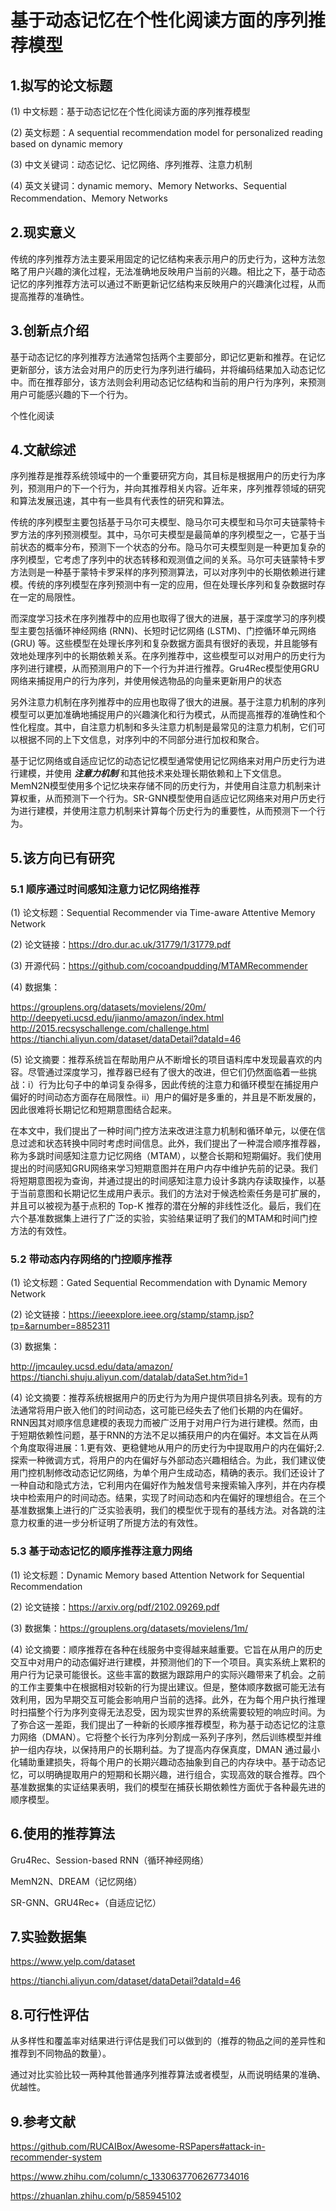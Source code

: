 # 基于动态记忆在个性化阅读方面的序列推荐模型

## 1.拟写的论文标题

(1) 中文标题：基于动态记忆在个性化阅读方面的序列推荐模型

(2) 英文标题：A sequential recommendation model for personalized reading based on dynamic memory

(3) 中文关键词：动态记忆、记忆网络、序列推荐、注意力机制

(4) 英文关键词：dynamic memory、Memory Networks、Sequential Recommendation、Memory Networks

## 2.现实意义

传统的序列推荐方法主要采用固定的记忆结构来表示用户的历史行为，这种方法忽略了用户兴趣的演化过程，无法准确地反映用户当前的兴趣。相比之下，基于动态记忆的序列推荐方法可以通过不断更新记忆结构来反映用户的兴趣演化过程，从而提高推荐的准确性。

## 3.创新点介绍

基于动态记忆的序列推荐方法通常包括两个主要部分，即记忆更新和推荐。在记忆更新部分，该方法会对用户的历史行为序列进行编码，并将编码结果加入动态记忆中。而在推荐部分，该方法则会利用动态记忆结构和当前的用户行为序列，来预测用户可能感兴趣的下一个行为。

个性化阅读

## 4.文献综述

序列推荐是推荐系统领域中的一个重要研究方向，其目标是根据用户的历史行为序列，预测用户的下一个行为，并向其推荐相关内容。近年来，序列推荐领域的研究和算法发展迅速，其中有一些具有代表性的研究和算法。

传统的序列模型主要包括基于马尔可夫模型、隐马尔可夫模型和马尔可夫链蒙特卡罗方法的序列预测模型。其中，马尔可夫模型是最简单的序列模型之一，它基于当前状态的概率分布，预测下一个状态的分布。隐马尔可夫模型则是一种更加复杂的序列模型，它考虑了序列中的状态转移和观测值之间的关系。马尔可夫链蒙特卡罗方法则是一种基于蒙特卡罗采样的序列预测算法，可以对序列中的长期依赖进行建模。传统的序列模型在序列预测中有一定的应用，但在处理长序列和复杂数据时存在一定的局限性。

而深度学习技术在序列推荐中的应用也取得了很大的进展，基于深度学习的序列模型主要包括循环神经网络 (RNN)、长短时记忆网络 (LSTM)、门控循环单元网络 (GRU) 等。这些模型在处理长序列和复杂数据方面具有很好的表现，并且能够有效地处理序列中的长期依赖关系。在序列推荐中，这些模型可以对用户的历史行为序列进行建模，从而预测用户的下一个行为并进行推荐。Gru4Rec模型使用GRU网络来捕捉用户的行为序列，并使用候选物品的向量来更新用户的状态

另外注意力机制在序列推荐中的应用也取得了很大的进展。基于注意力机制的序列模型可以更加准确地捕捉用户的兴趣演化和行为模式，从而提高推荐的准确性和个性化程度。其中，自注意力机制和多头注意力机制是最常见的注意力机制，它们可以根据不同的上下文信息，对序列中的不同部分进行加权和聚合。

基于记忆网络或自适应记忆的动态记忆模型通常使用记忆网络来对用户历史行为进行建模，并使用 ***注意力机制*** 和其他技术来处理长期依赖和上下文信息。MemN2N模型使用多个记忆块来存储不同的历史行为，并使用自注意力机制来计算权重，从而预测下一个行为。SR-GNN模型使用自适应记忆网络来对用户历史行为进行建模，并使用注意力机制来计算每个历史行为的重要性，从而预测下一个行为。

## 5.该方向已有研究

### 5.1 顺序通过时间感知注意力记忆网络推荐

(1) 论文标题：Sequential Recommender via Time-aware Attentive Memory Network

(2) 论文链接：<https://dro.dur.ac.uk/31779/1/31779.pdf>

(3) 开源代码：<https://github.com/cocoandpudding/MTAMRecommender>

(4) 数据集：

<https://grouplens.org/datasets/movielens/20m/>
<http://deepyeti.ucsd.edu/jianmo/amazon/index.html>
<http://2015.recsyschallenge.com/challenge.html>
<https://tianchi.aliyun.com/dataset/dataDetail?dataId=46>

(5) 论文摘要：推荐系统旨在帮助用户从不断增长的项目语料库中发现最喜欢的内容。尽管通过深度学习，推荐器已经有了很大的改进，但它们仍然面临着一些挑战：i）行为比句子中的单词复杂得多，因此传统的注意力和循环模型在捕捉用户偏好的时间动态方面存在局限性。ii）用户的偏好是多重的，并且是不断发展的，因此很难将长期记忆和短期意图结合起来。

在本文中，我们提出了一种时间门控方法来改进注意力机制和循环单元，以便在信息过滤和状态转换中同时考虑时间信息。此外，我们提出了一种混合顺序推荐器，称为多跳时间感知注意力记忆网络（MTAM），以整合长期和短期偏好。我们使用提出的时间感知GRU网络来学习短期意图并在用户内存中维护先前的记录。我们将短期意图视为查询，并通过提出的时间感知注意力设计多跳内存读取操作，以基于当前意图和长期记忆生成用户表示。我们的方法对于候选检索任务是可扩展的，并且可以被视为基于点积的 Top-K 推荐的潜在分解的非线性泛化。最后，我们在六个基准数据集上进行了广泛的实验，实验结果证明了我们的MTAM和时间门控方法的有效性。

### 5.2 带动态内存网络的门控顺序推荐

(1) 论文标题：Gated Sequential Recommendation with Dynamic Memory Network

(2) 论文链接：<https://ieeexplore.ieee.org/stamp/stamp.jsp?tp=&arnumber=8852311>

(3) 数据集：

<http://jmcauley.ucsd.edu/data/amazon/>
<https://tianchi.shuju.aliyun.com/datalab/dataSet.htm?id=1>

(4) 论文摘要：推荐系统根据用户的历史行为为用户提供项目排名列表。现有的方法通常将用户嵌入他们的时间动态，这可能已经失去了他们长期的内在偏好。RNN因其对顺序信息建模的表现力而被广泛用于对用户行为进行建模。然而，由于短期依赖性问题，基于RNN的方法不足以捕获用户的内在偏好。本文旨在从两个角度取得进展：1.更有效、更稳健地从用户的历史行为中提取用户的内在偏好;2. 探索一种微调方式，将用户的内在偏好与外部动态兴趣相结合。为此，我们建议使用门控机制修改动态记忆网络，为单个用户生成动态，精确的表示。我们还设计了一种自动和隐式方法，它利用内在偏好作为触发信号来搜索输入序列，并在内存模块中检索用户的时间动态。结果，实现了时间动态和内在偏好的理想组合。在三个基准数据集上进行的广泛实验表明，我们的模型优于现有的基线方法。对各跳的注意力权重的进一步分析证明了所提方法的有效性。

### 5.3 基于动态记忆的顺序推荐注意力网络

(1) 论文标题：Dynamic Memory based Attention Network for Sequential Recommendation

(2) 论文链接：<https://arxiv.org/pdf/2102.09269.pdf>

(3) 数据集：<https://grouplens.org/datasets/movielens/1m/>

(4) 论文摘要：顺序推荐在各种在线服务中变得越来越重要。它旨在从用户的历史交互中对用户的动态偏好进行建模，并预测他们的下一个项目。真实系统上累积的用户行为记录可能很长。这些丰富的数据为跟踪用户的实际兴趣带来了机会。之前的工作主要集中在根据相对较新的行为提出建议。但是，整体顺序数据可能无法有效利用，因为早期交互可能会影响用户当前的选择。此外，在为每个用户执行推理时扫描整个行为序列变得无法忍受，因为现实世界的系统需要较短的响应时间。为了弥合这一差距，我们提出了一种新的长顺序推荐模型，称为基于动态记忆的注意力网络（DMAN）。它将整个长行为序列分割成一系列子序列，然后训练模型并维护一组内存块，以保持用户的长期利益。为了提高内存保真度，DMAN 通过最小化辅助重建损失，将每个用户的长期兴趣动态抽象到自己的内存块中。基于动态记忆，可以明确提取用户的短期和长期兴趣，进行组合，实现高效的联合推荐。四个基准数据集的实证结果表明，我们的模型在捕获长期依赖性方面优于各种最先进的顺序模型。

## 6.使用的推荐算法

Gru4Rec、Session-based RNN（循环神经网络）

MemN2N、DREAM（记忆网络）

SR-GNN、GRU4Rec+（自适应记忆）

## 7.实验数据集

<https://www.yelp.com/dataset>

<https://tianchi.aliyun.com/dataset/dataDetail?dataId=46>

## 8.可行性评估

从多样性和覆盖率对结果进行评估是我们可以做到的（推荐的物品之间的差异性和推荐到不同物品的数量）。

通过对比实验比较一两种其他普通序列推荐算法或者模型，从而说明结果的准确、优越性。

## 9.参考文献

<https://github.com/RUCAIBox/Awesome-RSPapers#attack-in-recommender-system>

<https://www.zhihu.com/column/c_1330637706267734016>

<https://zhuanlan.zhihu.com/p/585945102>
